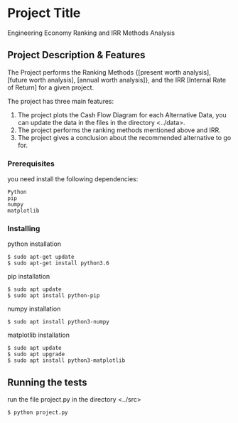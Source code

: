 # Project Title

Engineering Economy Ranking and IRR Methods Analysis

## Project Description & Features

The Project performs the Ranking Methods {[present worth analysis], [future worth analysis], [annual worth analysis]}, and the IRR [Internal Rate of Return] for a given project.

The project has three main features:
1. The project plots the Cash Flow Diagram for each Alternative Data, you can update the data in the files in the directory <../data>.
2. The project performs the ranking methods mentioned above and IRR.
3. The project gives a conclusion about the recommended alternative to go for.

### Prerequisites

you need install the following dependencies: 

```
Python
pip
numpy
matplotlib
```

### Installing

python installation

```
$ sudo apt-get update
$ sudo apt-get install python3.6
```

pip installation

```
$ sudo apt update
$ sudo apt install python-pip
```

numpy installation

```
$ sudo apt install python3-numpy
```

matplotlib installation
```
$ sudo apt update
$ sudo apt upgrade
$ sudo apt install python3-matplotlib
```

## Running the tests

run the file project.py in the directory <../src>
```
$ python project.py
```

